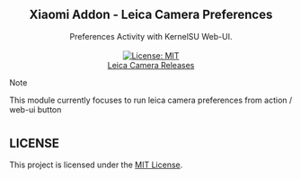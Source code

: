 <h2 align="center">Xiaomi Addon - Leica Camera Preferences</h2>
<p align="center">
  Preferences Activity with KernelSU Web-UI.
  </br>
  </br>
  <a href="https://opensource.org/licenses/MIT">
    <img src="https://img.shields.io/badge/License-MIT-yellow.svg" alt="License: MIT">
  </a>
  </br>
  <a href="https://devuploads.com/users/ItzDFPlyer">Leica Camera Releases</a>
</p>

> [!NOTE]
> This module currently focuses to run leica camera preferences from action / web-ui button

#

## LICENSE

This project is licensed under the [MIT License](https://opensource.org/licenses/MIT).

